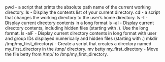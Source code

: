 pwd - a script that prints the absolute path name of the current working directory.
ls - Display the contents list of your current directory.
cd - a script that changes the working directory to the user’s home directory.
ls -l - Display current directory contents in a long format
ls -al - Display current directory contents, including hidden files (starting with .). Use the long format.
ls -alF - Display current directory contents in long format with user and group IDs displayed numerically and hidden files (starting with .)
mkdir /tmp/my_first_directory/ - Create a script that creates a directory named my_first_directory in the /tmp/ directory.
mv betty my_first_directory - Move the file betty from /tmp/ to /tmp/my_first_directory.
